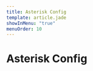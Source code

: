 ```yaml
---
title: Asterisk Config
template: article.jade
showInMenu: "true"
menuOrder: 10
---
```


# Asterisk Config
